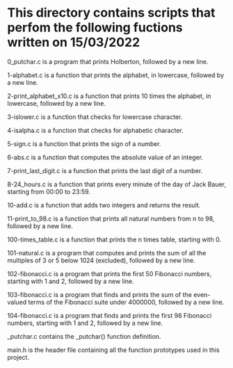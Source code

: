 # This directory contains scripts that perfom the following fuctions written on 15/03/2022

0_putchar.c is a program that prints Holberton, followed by a new line.

1-alphabet.c is a function that prints the alphabet, in lowercase, followed by a new line.

2-print_alphabet_x10.c is a function that prints 10 times the alphabet, in lowercase, followed by a new line.

 3-islower.c is a function that checks for lowercase character.

 4-isalpha.c is a function that checks for alphabetic character.

 5-sign.c is a function that prints the sign of a number.

 6-abs.c is a function that computes the absolute value of an integer.

 7-print_last_digit.c is a function that prints the last digit of a number.

 8-24_hours.c is a function that prints every minute of the day of Jack Bauer, starting from 00:00 to 23:59.

 10-add.c is a function that adds two integers and returns the result.

 11-print_to_98.c is a function that prints all natural numbers from n to 98, followed by a new line.

 100-times_table.c is a function that prints the n times table, starting with 0.

 101-natural.c is a program that computes and prints the sum of all the multiples of 3 or 5 below 1024 (excluded), followed by a new line.

 102-fibonacci.c is a program that prints the first 50 Fibonacci numbers, starting with 1 and 2, followed by a new line.

 103-fibonacci.c is a program that finds and prints the sum of the even-valued terms of the Fibonacci suite under 4000000, followed by a new line.

 104-fibonacci.c is a program that finds and prints the first 98 Fibonacci numbers, starting with 1 and 2, followed by a new line.

 _putchar.c contains the _putchar() function definition.

 main.h is the header file containing all the function prototypes used in this project.
